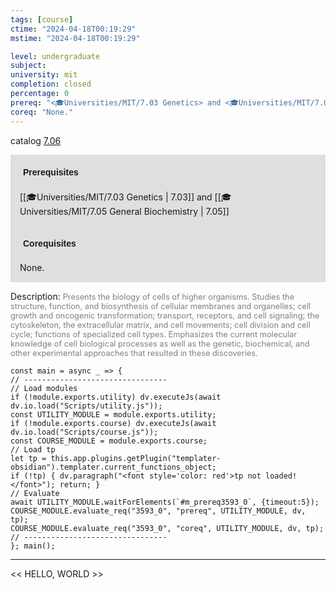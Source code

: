 ```yaml
---
tags: [course]
ctime: "2024-04-18T00:19:29"
mstime: "2024-04-18T00:19:29"

level: undergraduate
subject: 
university: mit
completion: closed
percentage: 0
prereq: "<🎓Universities/MIT/7.03 Genetics> and <🎓Universities/MIT/7.05 General Biochemistry>"
coreq: "None."
---
```


catalog [7.06](http://student.mit.edu/catalog/m7a.html#7.06)

<span style="display: block; padding: 15px; background-color: rgb(100, 100, 100, 0.2);"><font id="m_prereq3593_0" style="display: block; font-family: Arial, sans-serif; font-weight: bold; padding: 5px">Prerequisites</font><br><span id="prereq3593_0">[[🎓Universities/MIT/7.03 Genetics | 7.03]] and [[🎓Universities/MIT/7.05 General Biochemistry | 7.05]]</span></span>
<span style="display: block; padding: 15px; background-color: rgb(100, 100, 100, 0.2);"><font id="m_coreq3593_0" style="display: block; font-family: Arial, sans-serif; font-weight: bold; padding: 5px">Corequisites</font><br><span id="coreq3593_0">None.</span></span>

<font style="">Description:</font>
<font style="color: grey; font-size: 0.8rem;">Presents the biology of cells of higher organisms. Studies the structure, function, and biosynthesis of cellular membranes and organelles; cell growth and oncogenic transformation; transport, receptors, and cell signaling; the cytoskeleton, the extracellular matrix, and cell movements; cell division and cell cycle; functions of specialized cell types. Emphasizes the current molecular knowledge of cell biological processes as well as the genetic, biochemical, and other experimental approaches that resulted in these discoveries.</font>

```dataviewjs
const main = async _ => {
// --------------------------------
// Load modules
if (!module.exports.utility) dv.executeJs(await dv.io.load("Scripts/utility.js"));
const UTILITY_MODULE = module.exports.utility;
if (!module.exports.course) dv.executeJs(await dv.io.load("Scripts/course.js"));
const COURSE_MODULE = module.exports.course;
// Load tp
let tp = this.app.plugins.getPlugin("templater-obsidian").templater.current_functions_object;
if (!tp) { dv.paragraph("<font style='color: red'>tp not loaded!</font>"); return; }
// Evaluate
await UTILITY_MODULE.waitForElements(`#m_prereq3593_0`, {timeout:5});
COURSE_MODULE.evaluate_req("3593_0", "prereq", UTILITY_MODULE, dv, tp);
COURSE_MODULE.evaluate_req("3593_0", "coreq", UTILITY_MODULE, dv, tp);
// --------------------------------
}; main();
```

---

<< HELLO, WORLD >>
